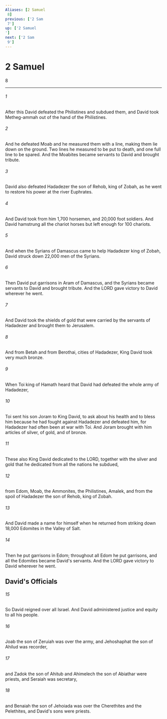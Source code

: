 ```yaml
---
Aliases: [2 Samuel 8]
previous: ['2 Sam 7']
up: ['2 Samuel']
next: ['2 Sam 9']
---
```

# 2 Samuel 8

***
 

###### 1 
After this David defeated the Philistines and subdued them, and David took Metheg-ammah out of the hand of the Philistines.  

###### 2 
And he defeated Moab and he measured them with a line, making them lie down on the ground. Two lines he measured to be put to death, and one full line to be spared. And the Moabites became servants to David and brought tribute.  

###### 3 
David also defeated Hadadezer the son of Rehob, king of Zobah, as he went to restore his power at the river Euphrates.  

###### 4 
And David took from him 1,700 horsemen, and 20,000 foot soldiers. And David hamstrung all the chariot horses but left enough for 100 chariots.  

###### 5 
And when the Syrians of Damascus came to help Hadadezer king of Zobah, David struck down 22,000 men of the Syrians.  

###### 6 
Then David put garrisons in Aram of Damascus, and the Syrians became servants to David and brought tribute. And the LORD gave victory to David wherever he went.  

###### 7 
And David took the shields of gold that were carried by the servants of Hadadezer and brought them to Jerusalem.  

###### 8 
And from Betah and from Berothai, cities of Hadadezer, King David took very much bronze.  

###### 9 
When Toi king of Hamath heard that David had defeated the whole army of Hadadezer,  

###### 10 
Toi sent his son Joram to King David, to ask about his health and to bless him because he had fought against Hadadezer and defeated him, for Hadadezer had often been at war with Toi. And Joram brought with him articles of silver, of gold, and of bronze.  

###### 11 
These also King David dedicated to the LORD, together with the silver and gold that he dedicated from all the nations he subdued,  

###### 12 
from Edom, Moab, the Ammonites, the Philistines, Amalek, and from the spoil of Hadadezer the son of Rehob, king of Zobah.  

###### 13 
And David made a name for himself when he returned from striking down 18,000 Edomites in the Valley of Salt.  

###### 14 
Then he put garrisons in Edom; throughout all Edom he put garrisons, and all the Edomites became David's servants. And the LORD gave victory to David wherever he went.  ## David's Officials  

###### 15 
So David reigned over all Israel. And David administered justice and equity to all his people.  

###### 16 
Joab the son of Zeruiah was over the army, and Jehoshaphat the son of Ahilud was recorder,  

###### 17 
and Zadok the son of Ahitub and Ahimelech the son of Abiathar were priests, and Seraiah was secretary,  

###### 18 
and Benaiah the son of Jehoiada was over the Cherethites and the Pelethites, and David's sons were priests.
